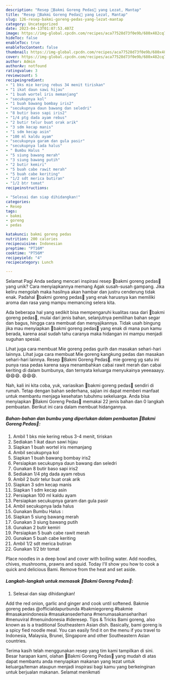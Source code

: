 ```yaml
---
description: "Resep 🍝Bakmi Goreng Pedas🍝 yang Lezat, Mantap"
title: "Resep 🍝Bakmi Goreng Pedas🍝 yang Lezat, Mantap"
slug: 126-resep-bakmi-goreng-pedas-yang-lezat-mantap
category: Uncategorized
date: 2023-04-13T01:07:53.407Z
image: https://img-global.cpcdn.com/recipes/aca77528d73f0e9b/680x482cq70/bakmi-goreng-pedas-foto-resep-utama.jpg
hideToc: false
enableToc: true
enableTocContent: false
thumbnail: https://img-global.cpcdn.com/recipes/aca77528d73f0e9b/680x482cq70/bakmi-goreng-pedas-foto-resep-utama.jpg
cover: https://img-global.cpcdn.com/recipes/aca77528d73f0e9b/680x482cq70/bakmi-goreng-pedas-foto-resep-utama.jpg
author: Admin
authorAv: notfound
ratingvalue: 3
reviewcount: 5
recipeingredient:
- "1 bks mie kering rebus 34 menit tiriskan"
- "1 ikat daun sawi hijau"
- "1 buah wortel iris memanjang"
- "secukupnya kol"
- "1 buah bawang bombay iris2"
- "secukupnya daun bawang dan seledri"
- "8 butir baso sapi iris2"
- "1/4 ptg dada ayam rebus"
- "2 butir telur buat orak arik"
- "3 sdm kecap manis"
- "1 sdm kecap asin"
- "100 ml kaldu ayam"
- "secukupnya garam dan gula pasir"
- "secukupnya lada halus"
- " Bumbu Halus "
- "5 siung bawang merah"
- "3 siung bawang putih"
- "2 butir kemiri"
- "5 buah cabe rawit merah"
- "5 buah cabe keriting"
- "1/2 sdt merica butiran"
- "1/2 btr tomat"
recipeinstructions:

- "Selesai dan siap dihidangkan!"
categories:
- Resep
tags:
- bakmi
- goreng
- pedas

katakunci: bakmi goreng pedas 
nutrition: 200 calories
recipecuisine: Indonesian
preptime: "PT16M"
cooktime: "PT56M"
recipeyield: "4"
recipecategory: Lunch

---
```



Selamat Pagi Anda sedang mencari inspirasi resep 🍝bakmi goreng pedas🍝 yang unik? Cara menyiapkannya memang Agak susah-susah gampang. Jika keliru mengolah maka hasilnya akan hambar dan justru cenderung tidak enak. Padahal 🍝bakmi goreng pedas🍝 yang enak harusnya kan memiliki aroma dan rasa yang mampu memancing selera kita.


Ada beberapa hal yang sedikit bisa mempengaruhi kualitas rasa dari 🍝bakmi goreng pedas🍝, mulai dari jenis bahan, selanjutnya pemilihan bahan segar dan bagus, hingga cara membuat dan menyajikannya. Tidak usah bingung jika mau menyiapkan 🍝bakmi goreng pedas🍝 yang enak di mana pun kamu berada, karena asal sudah tahu caranya maka hidangan ini mampu menjadi suguhan spesial.

Lihat juga cara membuat Mie goreng pedas gurih dan masakan sehari-hari lainnya. Lihat juga cara membuat Mie goreng kangkung pedas dan masakan sehari-hari lainnya. Resep 🍝Bakmi Goreng Pedas🍝. mie goreng yg satu ini punya rasa pedas karena saya menambahkan cabai rawit merah dan cabai keriting di dalam bumbunya, dan ternyata keluarga menyukainya yeeeaaayy.😄😄😄. 😄😄😄.


Nah, kali ini kita coba, yuk, variasikan 🍝bakmi goreng pedas🍝 sendiri di rumah. Tetap dengan bahan sederhana, sajian ini dapat memberi manfaat untuk membantu menjaga kesehatan tubuhmu sekeluarga. Anda bisa menyiapkan 🍝Bakmi Goreng Pedas🍝 memakai 22 jenis bahan dan 0 langkah pembuatan. Berikut ini cara dalam membuat hidangannya.

<!--inarticleads1-->

##### Bahan-bahan dan bumbu yang diperlukan dalam pembuatan 🍝Bakmi Goreng Pedas🍝:

1. Ambil 1 bks mie kering rebus 3-4 menit, tiriskan
1. Sediakan 1 ikat daun sawi hijau
1. Siapkan 1 buah wortel iris memanjang
1. Ambil secukupnya kol
1. Siapkan 1 buah bawang bombay iris2
1. Persiapkan secukupnya daun bawang dan seledri
1. Gunakan 8 butir baso sapi iris2
1. Sediakan 1/4 ptg dada ayam rebus
1. Ambil 2 butir telur buat orak arik
1. Siapkan 3 sdm kecap manis
1. Siapkan 1 sdm kecap asin
1. Persiapkan 100 ml kaldu ayam
1. Persiapkan secukupnya garam dan gula pasir
1. Ambil secukupnya lada halus
1. Gunakan  Bumbu Halus :
1. Siapkan 5 siung bawang merah
1. Gunakan 3 siung bawang putih
1. Gunakan 2 butir kemiri
1. Persiapkan 5 buah cabe rawit merah
1. Gunakan 5 buah cabe keriting
1. Ambil 1/2 sdt merica butiran
1. Gunakan 1/2 btr tomat


Place noodles in a deep bowl and cover with boiling water. Add noodles, chives, mushrooms, prawns and squid. Today I&#39;ll show you how to cook a quick and delicious Bami. Remove from the heat and set aside. 

<!--inarticleads2-->

##### Langkah-langkah untuk memasak 🍝Bakmi Goreng Pedas🍝:


1. Selesai dan siap dihidangkan!

Add the red onion, garlic and ginger and cook until softened. Bakmie goreng pedas @officialdapurbunda #bakmiegoreng #bakmie #masakanindonesia #masakansederhana #menumasakanseharihari #menuviral #menuindonesia #ideresep. Tips &amp; Tricks Bami goreng, also known as is a traditional Southeastern Asian dish. Basically, bami goreng is a spicy fied noodle meal. You can easily find it on the menu if you travel to Indonesia, Malaysia, Brunei, Singapore and other Southeastern Asian countries. 

Terima kasih telah menggunakan resep yang tim kami tampilkan di sini. Besar harapan kami, olahan 🍝Bakmi Goreng Pedas🍝 yang mudah di atas dapat membantu anda menyiapkan makanan yang lezat untuk keluarga/teman ataupun menjadi inspirasi bagi kamu yang berkeinginan untuk berjualan makanan. Selamat menikmati
